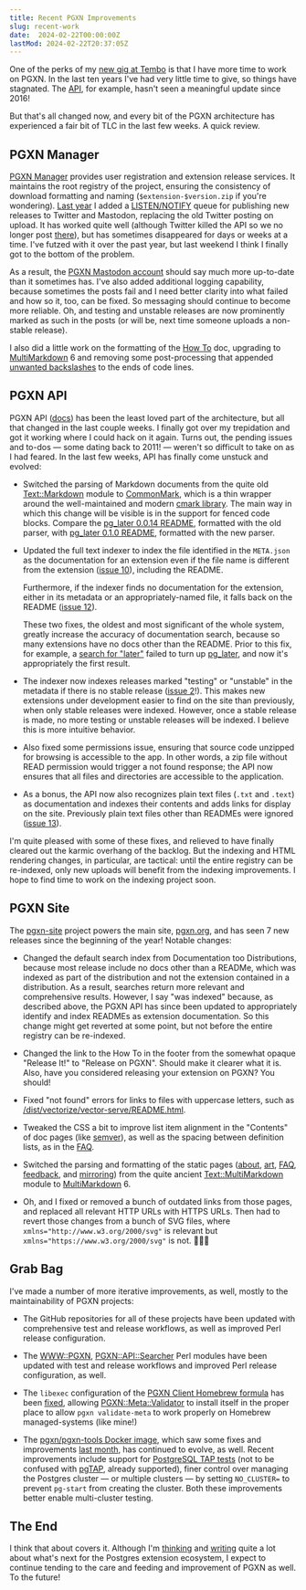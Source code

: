 ```yaml
---
title: Recent PGXN Improvements
slug: recent-work
date:  2024-02-22T00:00:00Z
lastMod: 2024-02-22T20:37:05Z
---
```


One of the perks of my [new gig at Tembo](https://tembo.io/blog/welcoming-david-wheeler) is that I have more time to work on PGXN. In the last ten years I've had very little time to give, so things have stagnated. The [API](https://github.com/pgxn/pgxn-api), for example, hasn't seen a meaningful update since 2016!

But that's all changed now, and every bit of the PGXN architecture has experienced a fair bit of TLC in the last few weeks. A quick review.

## PGXN Manager

[PGXN Manager](https://manager.pgxn.org) provides user registration and extension release services. It maintains the root registry of the project, ensuring the consistency of download formatting and naming (`$extension-$version.zip` if you're wondering). [Last year](https://blog.pgxn.org/post/709635160523620352/hello-mastodon) I added a [LISTEN/NOTIFY](https://www.postgresql.org/docs/current/sql-notify.html) queue for publishing new releases to Twitter and Mastodon, replacing the old Twitter posting on upload. It has worked quite well (although Twitter killed the API so we no longer post [there](https://twitter.com/pgxn)), but has sometimes disappeared for days or weeks at a time. I've futzed with it over the past year, but last weekend I think I finally got to the bottom of the problem.

As a result, the [PGXN Mastodon account](https://mastodon.social/@pgxn) should say much more up-to-date than it sometimes has. I've also added additional logging capability, because sometimes the posts fail and I need better clarity into what failed and how so it, too, can be fixed. So messaging should continue to become more reliable. Oh, and testing and unstable releases are now prominently marked as such in the posts (or will be, next time someone uploads a non-stable release).

I also did a little work on the formatting of the [How To](https://manager.pgxn.org/howto) doc, upgrading to [MultiMarkdown](https://fletcherpenney.net/multimarkdown/) 6 and removing some post-processing that appended [unwanted backslashes](https://github.com/pgxn/pgxn-manager/issues/76) to the ends of code lines.

## PGXN API

PGXN API ([docs](https://github.com/pgxn/pgxn-api/wiki)) has been the least loved part of the architecture, but all that changed in the last couple weeks. I finally got over my trepidation and got it working where I could hack on it again. Turns out, the pending issues and to-dos — some dating back to 2011! — weren't so difficult to take on as I had feared. In the last few weeks, API has finally come unstuck and evolved:

*   Switched the parsing of Markdown documents from the quite old [Text::Markdown](https://metacpan.org/pod/Text::Markdown) module to [CommonMark](https://metacpan.org/pod/CommonMark), which is a thin wrapper around the well-maintained and modern [cmark library](https://github.com/commonmark/cmark/). The main way in which this change will be visible is in the support for fenced code blocks. Compare the [pg_later 0.0.14 README](https://pgxn.org/dist/pg_later/0.0.14/README.html), formatted with the old parser, with [pg_later 0.1.0 README](https://pgxn.org/dist/pg_later/0.1.0/README.html), formatted with the new parser.

*   Updated the full text indexer to index the file identified in the `META.json` as the documentation for an extension even if the file name is different from the extension ([issue 10](https://github.com/pgxn/pgxn-api/issues/10)), including the README.

    Furthermore, if the indexer finds no documentation for the extension, either in its metadata or an appropriately-named file, it falls back on the README ([issue 12](https://github.com/pgxn/pgxn-api/issues/12)).

    These two fixes, the oldest and most significant of the whole system, greatly increase the accuracy of documentation search, because so many extensions have no docs other than the README. Prior to this fix, for example, a [search for "later"](https://pgxn.org/search?q=later&in=docs) failed to turn up [pg_later](https://pgxn.org/dist/pg_later/), and now it's appropriately the first result.

*   The indexer now indexes releases marked "testing" or "unstable" in the metadata if there is no stable release ([issue 2](https://github.com/pgxn/pgxn-api/issues/2)!). This makes new extensions under development easier to find on the site than previously, when only stable releases were indexed. However, once a stable release is made, no more testing or unstable releases will be indexed. I believe this is more intuitive behavior.

*   Also fixed some permissions issue, ensuring that source code unzipped for browsing is accessible to the app. In other words, a zip file without READ permission would trigger a not found response; the API now ensures that all files and directories are accessible to the application.

*   As a bonus, the API now also recognizes plain text files (`.txt` and `.text`) as documentation and indexes their contents and adds links for display on the site. Previously plain text files other than READMEs were ignored ([issue 13](https://github.com/pgxn/pgxn-api/issues/13)).

I'm quite pleased with some of these fixes, and relieved to have finally cleared out the karmic overhang of the backlog. But the indexing and HTML rendering changes, in particular, are tactical: until the entire registry can be re-indexed, only new uploads will benefit from the indexing improvements. I hope to find time to work on the indexing project soon.

## PGXN Site

The [pgxn-site](https://github.com/pgxn/pgxn-site) project powers the main site, [pgxn.org](https://pgxn.org), and has seen 7 new releases since the beginning of the year! Notable changes:

*   Changed the default search index from Documentation too Distributions, because most release include no docs other than a READMe, which was indexed as part of the distribution and not the extension contained in a distribution. As a result, searches return more relevant and comprehensive results. However, I say "was indexed" because, as described above, the PGXN API has since been updated to appropriately identify and index READMEs as extension documentation. So this change might get reverted at some point, but not before the entire registry can be re-indexed.

*   Changed the link to the How To in the footer from the somewhat opaque "Release It!" to "Release on PGXN". Should make it clearer what it is. Also, have you considered releasing your extension on PGXN? You should!

*   Fixed "not found" errors for links to files with uppercase letters, such as [/dist/vectorize/vector-serve/README.html](https://pgxn.org/dist/vectorize/vector-serve/README.html).

*   Tweaked the CSS a bit to improve list item alignment in the "Contents" of doc pages (like [semver](https://pgxn.org/extension/semver)), as well as the spacing between definition lists, as in the [FAQ](https://pgxn.org/faq/).

*   Switched the parsing and formatting of the static pages ([about](https://pgxn.org/about/), [art](https://pgxn.org/art/), [FAQ](https://pgxn.org/faq/), [feedback](https://pgxn.org/feedback/), and [mirroring](https://pgxn.org/mirroring/)) from the quite ancient [Text::MultiMarkdown](https://metacpan.org/pod/Text::MultiMarkdown) module to [MultiMarkdown](https://fletcherpenney.net/multimarkdown/) 6.

*   Oh, and I fixed or removed a bunch of outdated links from those pages, and replaced all relevant HTTP URLs with HTTPS URLs. Then had to revert those changes from a bunch of SVG files, where `xmlns="http://www.w3.org/2000/svg"` is relevant but `xmlns="https://www.w3.org/2000/svg"` is not. 🤦🏻‍♂️

## Grab Bag

I've made a number of more iterative improvements, as well, mostly to the maintainability of PGXN projects:

*   The GitHub repositories for all of these projects have been updated with comprehensive test and release workflows, as well as improved Perl release configuration.

*   The [WWW::PGXN](https://metacpan.org/dist/WWW-PGXN), [PGXN::API::Searcher](https://metacpan.org/dist/PGXN-API-Searcher) Perl modules have been updated with test and release workflows and improved Perl release configuration, as well.

*   The `libexec` configuration of the [PGXN Client Homebrew formula](https://formulae.brew.sh/formula/pgxnclient) has been [fixed](https://github.com/Homebrew/homebrew-core/pull/163685), allowing [PGXN::Meta::Validator](https://metacpan.org/dist/PGXN-Meta-Validator) to install itself in the proper place to allow `pgxn validate-meta` to work properly on Homebrew managed-systems (like mine!)

*   The [pgxn/pgxn-tools Docker image](https://github.com/pgxn/docker-pgxn-tools/), which saw some fixes and improvements [last month](https://blog.pgxn.org/post/741049567045468160/pgxn-tools-v4), has continued to evolve, as well. Recent improvements include support for [PostgreSQL TAP tests](https://www.postgresql.org/docs/current/regress-tap.html) (not to be confused with [pgTAP](https://pgtap.org/), already supported), finer control over managing the Postgres cluster — or multiple clusters — by setting `NO_CLUSTER=` to prevent `pg-start` from creating the cluster. Both these improvements better enable multi-cluster testing.

## The End

I think that about covers it. Although I'm [thinking](https://justatheory.com/2024/02/extension-metadata-typology/) and [writing](https://tembo.io/blog/pgxn-ecosystem-jobs) quite a lot about what's next for the Postgres extension ecosystem, I expect to continue tending to the care and feeding and improvement of PGXN as well. To the future!
